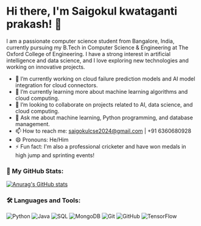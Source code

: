 # Hi there, I'm Saigokul kwataganti prakash! 👋

I am a passionate computer science student from Bangalore, India, currently pursuing my B.Tech in Computer Science & Engineering at The Oxford College of Engineering. I have a strong interest in artificial intelligence and data science, and I love exploring new technologies and working on innovative projects.

- 🔭 I’m currently working on cloud failure prediction models and AI model integration for cloud connectors.
- 🌱 I’m currently learning more about machine learning algorithms and cloud computing.
- 👯 I’m looking to collaborate on projects related to AI, data science, and cloud computing.
- 💬 Ask me about machine learning, Python programming, and database management.
- 📫 How to reach me: saigokulcse2024@gmail.com | +91 6360680928
- 😄 Pronouns: He/Him
- ⚡ Fun fact: I'm also a professional cricketer and have won medals in high jump and sprinting events!

### 🚀 My GitHub Stats:

[![Anurag's GitHub stats](https://github-readme-stats.vercel.app/api?username=saigokul290&show_icons=true&theme=radical)](https://github.com/anuraghazra/github-readme-stats)

### 🛠️ Languages and Tools:

![Python](https://img.shields.io/badge/-Python-3776AB?style=flat-square&logo=python&logoColor=white)
![Java](https://img.shields.io/badge/-Java-007396?style=flat-square&logo=java&logoColor=white)
![SQL](https://img.shields.io/badge/-SQL-4479A1?style=flat-square&logo=postgresql&logoColor=white)
![MongoDB](https://img.shields.io/badge/-MongoDB-47A248?style=flat-square&logo=mongodb&logoColor=white)
![Git](https://img.shields.io/badge/-Git-F05032?style=flat-square&logo=git&logoColor=white)
![GitHub](https://img.shields.io/badge/-GitHub-181717?style=flat-square&logo=github&logoColor=white)
![TensorFlow](https://img.shields.io/badge/-TensorFlow-FF6F00?style=flat-square&logo=tensorflow&logoColor=white)

